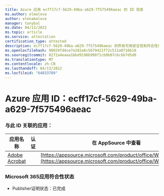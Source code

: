 ```yaml
---
title: Azure 应用 ecff17cf-5629-49ba-a629-7f575496aeac 的 ID 信息
ms.author: elmalova
author: elenamalova
manager: tonybal
ms.date: 04/13/2022
ms.topic: article
ms.service: attestation
certification_type: attested
description: ecff17cf-5629-49ba-a629-7f575496aeac 的所有可用安全性和符合性信息。
ms.openlocfilehash: 90029fd4ce7e282a6c5679421f72c511a0716b18
ms.sourcegitcommit: 8272a4eaea1bbd9196b998f1cb9b87c6cbb7d5d0
ms.translationtype: MT
ms.contentlocale: zh-CN
ms.lasthandoff: 04/13/2022
ms.locfileid: "64833789"
---
```

# <a name="azure-app-id-ecff17cf-5629-49ba-a629-7f575496aeac"></a>Azure 应用 ID：ecff17cf-5629-49ba-a629-7f575496aeac


### <a name="apps-associated-with-this-id"></a>与此 ID 关联的应用：
| **应用名称** | **认证** | **在 AppSource 中查看** |
|--------------|---------------|-----------------------|
| [Adobe Acrobat](../forward/WA200002564.md) |  | [https://appsource.microsoft.com/product/office/WA200002564](https://appsource.microsoft.com/product/office/WA200002564) |

### <a name="microsoft-365-app-compliance-status"></a>Microsoft 365应用符合性状态
- Publisher证明状态：已完成
